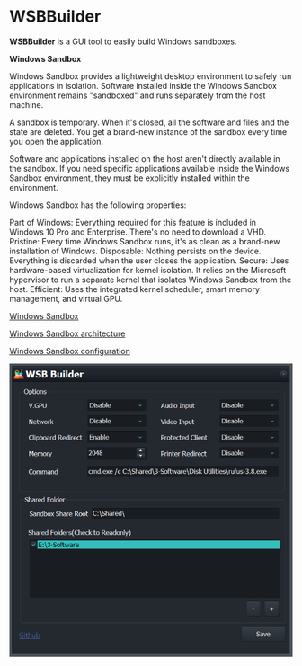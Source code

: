 # WSBBuilder
**WSBBuilder** is a GUI tool to easily build Windows sandboxes.

**Windows Sandbox**

Windows Sandbox provides a lightweight desktop environment to safely run applications in isolation. Software installed inside the Windows Sandbox environment remains "sandboxed" and runs separately from the host machine.

A sandbox is temporary. When it's closed, all the software and files and the state are deleted. You get a brand-new instance of the sandbox every time you open the application.

Software and applications installed on the host aren't directly available in the sandbox. If you need specific applications available inside the Windows Sandbox environment, they must be explicitly installed within the environment.

Windows Sandbox has the following properties:

Part of Windows: Everything required for this feature is included in Windows 10 Pro and Enterprise. There's no need to download a VHD.
Pristine: Every time Windows Sandbox runs, it's as clean as a brand-new installation of Windows.
Disposable: Nothing persists on the device. Everything is discarded when the user closes the application.
Secure: Uses hardware-based virtualization for kernel isolation. It relies on the Microsoft hypervisor to run a separate kernel that isolates Windows Sandbox from the host.
Efficient: Uses the integrated kernel scheduler, smart memory management, and virtual GPU.

[Windows Sandbox](https://docs.microsoft.com/en-us/windows/security/threat-protection/windows-sandbox/windows-sandbox-overview)

[Windows Sandbox architecture](https://docs.microsoft.com/en-us/windows/security/threat-protection/windows-sandbox/windows-sandbox-architecture)

[Windows Sandbox configuration](https://docs.microsoft.com/en-us/windows/security/threat-protection/windows-sandbox/windows-sandbox-configure-using-wsb-file)

 <img src="https://raw.githubusercontent.com/MojtabaTajik/WSBBuilder/master/Resources/WSBBuilder.PNG">
